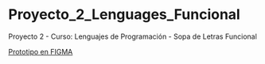 # Proyecto_2_Lenguages_Funcional
Proyecto 2 - Curso: Lenguajes de Programación - Sopa de Letras Funcional 

[Prototipo en FIGMA](https://www.figma.com/file/ixYuWY2z2CzZIj3L6ODNpX/Proyecto-2-SopaLetras?node-id=0%3A1&t=u5aSOb5VDfmBecHu-1)
